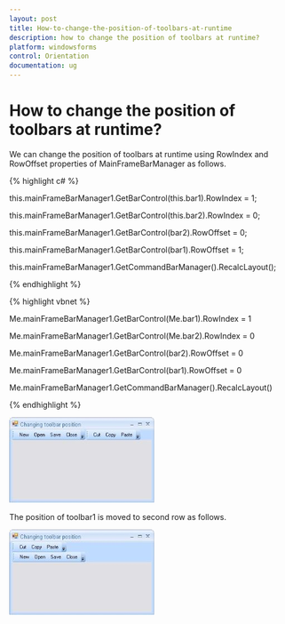 ```yaml
---
layout: post
title: How-to-change-the-position-of-toolbars-at-runtime
description: how to change the position of toolbars at runtime?
platform: windowsforms
control: Orientation
documentation: ug
---
```


# How to change the position of toolbars at runtime?

We can change the position of toolbars at runtime using RowIndex and RowOffset properties of MainFrameBarManager as follows. 

{% highlight c# %}



this.mainFrameBarManager1.GetBarControl(this.bar1).RowIndex = 1;

this.mainFrameBarManager1.GetBarControl(this.bar2).RowIndex = 0;



this.mainFrameBarManager1.GetBarControl(bar2).RowOffset = 0;

this.mainFrameBarManager1.GetBarControl(bar1).RowOffset = 1;

this.mainFrameBarManager1.GetCommandBarManager().RecalcLayout();

{% endhighlight %}

{% highlight vbnet %}



Me.mainFrameBarManager1.GetBarControl(Me.bar1).RowIndex = 1

Me.mainFrameBarManager1.GetBarControl(Me.bar2).RowIndex = 0



Me.mainFrameBarManager1.GetBarControl(bar2).RowOffset = 0

Me.mainFrameBarManager1.GetBarControl(bar1).RowOffset = 0

Me.mainFrameBarManager1.GetCommandBarManager().RecalcLayout()

{% endhighlight %}

![](How-to-change-the-position-of-toolbars-at-runtime_images/How-to-change-the-position-of-toolbars-at-runtime_img1.jpeg)



The position of toolbar1 is moved to second row as follows.



![](How-to-change-the-position-of-toolbars-at-runtime_images/How-to-change-the-position-of-toolbars-at-runtime_img2.jpeg)



